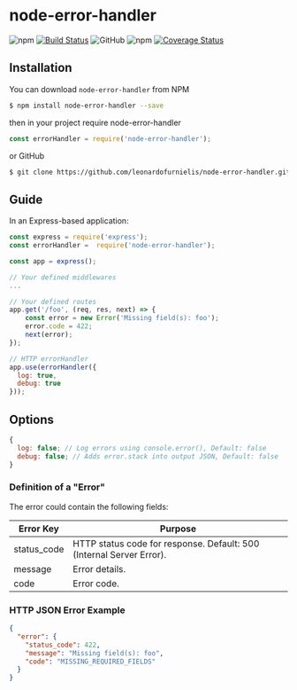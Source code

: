 # node-error-handler

![npm](https://img.shields.io/npm/v/node-error-handler)
[![Build Status](https://travis-ci.org/leonardofurnielis/node-error-handler.svg?branch=master)](https://travis-ci.org/leonardofurnielis/node-error-handler)
![GitHub](https://img.shields.io/github/license/leonardofurnielis/node-error-handler.svg)
![npm](https://img.shields.io/npm/dm/node-error-handler.svg)
[![Coverage Status](https://coveralls.io/repos/github/leonardofurnielis/node-error-handler/badge.svg?branch=master)](https://coveralls.io/github/leonardofurnielis/node-error-handler?branch=master)

## Installation

You can download `node-error-handler` from NPM

```bash
$ npm install node-error-handler --save
```

then in your project require node-error-handler

```js
const errorHandler = require('node-error-handler');
```

or GitHub

```bash
$ git clone https://github.com/leonardofurnielis/node-error-handler.git
```

## Guide

In an Express-based application:

```js
const express = require('express');
const errorHandler =  require('node-error-handler');

const app = express();

// Your defined middlewares
...

// Your defined routes
app.get('/foo', (req, res, next) => {
    const error = new Error('Missing field(s): foo');
    error.code = 422;
    next(error);
});

// HTTP errorHandler
app.use(errorHandler({
  log: true, 
  debug: true 
}));
```

## Options

```js
{
  log: false; // Log errors using console.error(), Default: false
  debug: false; // Adds error.stack into output JSON, Default: false
}
```

### Definition of a "Error"

The error could contain the following fields:

| Error Key | Purpose                                                              |
| --------- | -------------------------------------------------------------------- |
| status_code  | HTTP status code for response. Default: 500 (Internal Server Error). |
| message | Error details.                                                       |
| code    | Error code.                               |

### HTTP JSON Error Example

```json
{
  "error": {
    "status_code": 422,
    "message": "Missing field(s): foo",
    "code": "MISSING_REQUIRED_FIELDS"
  }
}
```
